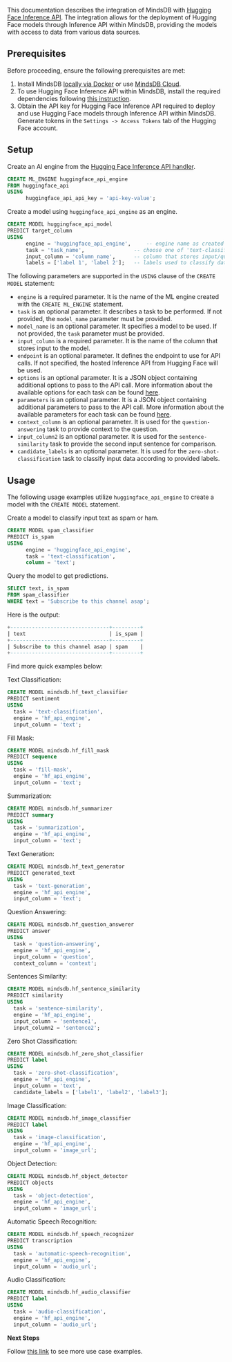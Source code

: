 This documentation describes the integration of MindsDB with [Hugging Face Inference API](https://huggingface.co/inference-endpoints/serverless).
The integration allows for the deployment of Hugging Face models through Inference API within MindsDB, providing the models with access to data from various data sources.

## Prerequisites

Before proceeding, ensure the following prerequisites are met:

1. Install MindsDB [locally via Docker](https://docs.mindsdb.com/setup/self-hosted/docker) or use [MindsDB Cloud](https://cloud.mindsdb.com/).
2. To use Hugging Face Inference API within MindsDB, install the required dependencies following [this instruction](/setup/self-hosted/docker#install-dependencies).
3. Obtain the API key for Hugging Face Inference API required to deploy and use Hugging Face models through Inference API within MindsDB. Generate tokens in the `Settings -> Access Tokens` tab of the Hugging Face account.

## Setup

Create an AI engine from the [Hugging Face Inference API handler](https://github.com/mindsdb/mindsdb/tree/staging/mindsdb/integrations/handlers/huggingface_api_handler).

```sql
CREATE ML_ENGINE huggingface_api_engine
FROM huggingface_api
USING
      huggingface_api_api_key = 'api-key-value';
```

Create a model using `huggingface_api_engine` as an engine.

```sql
CREATE MODEL huggingface_api_model
PREDICT target_column
USING
      engine = 'huggingface_api_engine',     -- engine name as created via CREATE ML_ENGINE
      task = 'task_name',                -- choose one of 'text-classification', 'text-generation', 'question-answering', 'sentence-similarity', 'zero-shot-classification', 'summarization', 'fill-mask', 'image-classification', 'object-detection', 'automatic-speech-recognition', 'audio-classification'
      input_column = 'column_name',      -- column that stores input/question to the model
      labels = ['label 1', 'label 2'];   -- labels used to classify data (used for classification tasks)
```

The following parameters are supported in the `USING` clause of the `CREATE MODEL` statement:

- `engine` is a required parameter. It is the name of the ML engine created with the `CREATE ML_ENGINE` statement.
- `task` is an optional parameter. It describes a task to be performed. If not provided, the `model_name` parameter must be provided.
- `model_name` is an optional parameter. It specifies a model to be used. If not provided, the `task` parameter must be provided.
- `input_column` is a required parameter. It is the name of the column that stores input to the model.
- `endpoint` is an optional parameter. It defines the endpoint to use for API calls. If not specified, the hosted Inference API from Hugging Face will be used.
- `options` is an optional parameter. It is a JSON object containing additional options to pass to the API call. More information about the available options for each task can be found [here](https://huggingface.co/docs/api-inference/detailed_parameters).
- `parameters` is an optional parameter. It is a JSON object containing additional parameters to pass to the API call. More information about the available parameters for each task can be found [here](https://huggingface.co/docs/api-inference/detailed_parameters).
- `context_column` is an optional parameter. It is used for the `question-answering` task to provide context to the question.
- `input_column2` is an optional parameter. It is used for the `sentence-similarity` task to provide the second input sentence for comparison.
- `candidate_labels` is an optional parameter. It is used for the `zero-shot-classification` task to classify input data according to provided labels.

## Usage

The following usage examples utilize `huggingface_api_engine` to create a model with the `CREATE MODEL` statement.

Create a model to classify input text as spam or ham.

```sql
CREATE MODEL spam_classifier
PREDICT is_spam
USING
      engine = 'huggingface_api_engine',
      task = 'text-classification',
      column = 'text';
```

Query the model to get predictions.

```sql
SELECT text, is_spam
FROM spam_classifier
WHERE text = 'Subscribe to this channel asap';
```

Here is the output:

```sql
+--------------------------------+---------+
| text                           | is_spam |
+--------------------------------+---------+
| Subscribe to this channel asap | spam    |
+--------------------------------+---------+
```

<Info>

Find more quick examples below:

Text Classification:
```sql
CREATE MODEL mindsdb.hf_text_classifier
PREDICT sentiment
USING
  task = 'text-classification',
  engine = 'hf_api_engine',
  input_column = 'text';
```

Fill Mask:
```sql
CREATE MODEL mindsdb.hf_fill_mask
PREDICT sequence
USING
  task = 'fill-mask',
  engine = 'hf_api_engine',
  input_column = 'text';
```

Summarization:
```sql
CREATE MODEL mindsdb.hf_summarizer
PREDICT summary
USING
  task = 'summarization',
  engine = 'hf_api_engine',
  input_column = 'text';
```

Text Generation:
```sql
CREATE MODEL mindsdb.hf_text_generator
PREDICT generated_text
USING
  task = 'text-generation',
  engine = 'hf_api_engine',
  input_column = 'text';
```

Question Answering:
```sql
CREATE MODEL mindsdb.hf_question_answerer
PREDICT answer
USING
  task = 'question-answering',
  engine = 'hf_api_engine',
  input_column = 'question',
  context_column = 'context';
```

Sentences Similarity:
```sql
CREATE MODEL mindsdb.hf_sentence_similarity
PREDICT similarity
USING
  task = 'sentence-similarity',
  engine = 'hf_api_engine',
  input_column = 'sentence1',
  input_column2 = 'sentence2';
```

Zero Shot Classification:
```sql
CREATE MODEL mindsdb.hf_zero_shot_classifier
PREDICT label
USING
  task = 'zero-shot-classification',
  engine = 'hf_api_engine',
  input_column = 'text',
  candidate_labels = ['label1', 'label2', 'label3'];
```

Image Classification:
```sql
CREATE MODEL mindsdb.hf_image_classifier
PREDICT label
USING
  task = 'image-classification',
  engine = 'hf_api_engine',
  input_column = 'image_url';
```

Object Detection:
```sql
CREATE MODEL mindsdb.hf_object_detector
PREDICT objects
USING
  task = 'object-detection',
  engine = 'hf_api_engine',
  input_column = 'image_url';
```

Automatic Speech Recognition:
```sql
CREATE MODEL mindsdb.hf_speech_recognizer
PREDICT transcription
USING
  task = 'automatic-speech-recognition',
  engine = 'hf_api_engine',
  input_column = 'audio_url';
```

Audio Classification:
```sql
CREATE MODEL mindsdb.hf_audio_classifier
PREDICT label
USING
  task = 'audio-classification',
  engine = 'hf_api_engine',
  input_column = 'audio_url';
```
</Info>

<Tip>

**Next Steps**

Follow [this link](/sql/tutorials/hugging-face-inference-api-examples) to see more use case examples.
</Tip>
